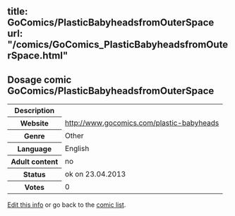 title: GoComics/PlasticBabyheadsfromOuterSpace
url: "/comics/GoComics_PlasticBabyheadsfromOuterSpace.html"
---
Dosage comic GoComics/PlasticBabyheadsfromOuterSpace
-----------------------------------------

<table class="comicinfo">
<tr>
<th>Description</th><td></td>
</tr>
<tr>
<th>Website</th><td><a href="http://www.gocomics.com/plastic-babyheads">http://www.gocomics.com/plastic-babyheads</a></td>
</tr>
<tr>
<th>Genre</th><td>Other</td>
</tr>
<tr>
<th>Language</th><td>English</td>
</tr>
<tr>
<th>Adult content</th><td>no</td>
</tr>
<tr>
<th>Status</th><td>ok on 23.04.2013</td>
</tr>
<tr>
<th>Votes</th><td>0</div></td>
</tr>
</table>

[Edit this info](/comics/GoComics_PlasticBabyheadsfromOuterSpace_edit.html) or go back to the [comic list](../comic-index.html).
